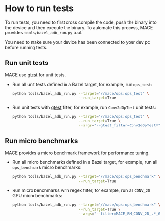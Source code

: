 How to run tests
=================

To run tests, you need to first cross compile the code, push the binary
into the device and then execute the binary. To automate this process,
MACE provides `tools/bazel_adb_run.py` tool.

You need to make sure your device has been connected to your dev pc before running tests.

Run unit tests
---------------

MACE use [gtest](https://github.com/google/googletest) for unit tests.

* Run all unit tests defined in a Bazel target, for example, run `ops_test`:

  ```sh
  python tools/bazel_adb_run.py --target="//mace/ops:ops_test" \
                                --run_target=True
  ```

* Run unit tests with [gtest](https://github.com/google/googletest) filter,
for example, run `Conv2dOpTest` unit tests:

  ```sh
  python tools/bazel_adb_run.py --target="//mace/ops:ops_test" \
                                --run_target=True \
                                --args="--gtest_filter=Conv2dOpTest*"
  ```

Run micro benchmarks
--------------------

MACE provides a micro benchmark framework for performance tuning.

* Run all micro benchmarks defined in a Bazel target, for example, run all
`ops_benchmark` micro benchmarks:

  ```sh
  python tools/bazel_adb_run.py --target="//mace/ops:ops_benchmark" \
                                --run_target=True
  ```

* Run micro benchmarks with regex filter, for example, run all `CONV_2D` GPU
micro benchmarks:

  ```sh
  python tools/bazel_adb_run.py --target="//mace/ops:ops_benchmark" \
                                --run_target=True \
                                --args="--filter=MACE_BM_CONV_2D_.*_GPU"
  ```
